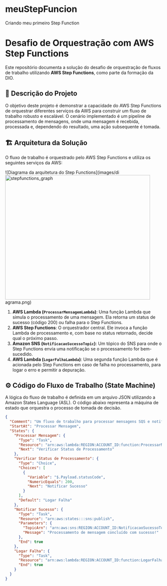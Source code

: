 # meuStepFuncion
Criando meu primeiro Step Function 
# Desafio de Orquestração com AWS Step Functions

Este repositório documenta a solução do desafio de orquestração de fluxos de trabalho utilizando **AWS Step Functions**, como parte da formação da DIO.

## 📄 Descrição do Projeto

O objetivo deste projeto é demonstrar a capacidade do AWS Step Functions de orquestrar diferentes serviços da AWS para construir um fluxo de trabalho robusto e escalável. O cenário implementado é um pipeline de processamento de mensagens, onde uma mensagem é recebida, processada e, dependendo do resultado, uma ação subsequente é tomada.

## 🏗️ Arquitetura da Solução

O fluxo de trabalho é orquestrado pelo AWS Step Functions e utiliza os seguintes serviços da AWS:

![Diagrama da arquitetura do Step Functions](images/di<img width="466" height="401" alt="stepfunctions_graph" src="https://github.com/user-attachments/assets/09fad181-04f9-4b9f-b4dd-ea03b8610fa4" />
agrama.png)

1.  **AWS Lambda (`ProcessarMensagemLambda`)**: Uma função Lambda que simula o processamento de uma mensagem. Ela retorna um status de sucesso (código 200) ou falha para o Step Functions.
2.  **AWS Step Functions**: O orquestrador central. Ele invoca a função Lambda de processamento e, com base no status retornado, decide qual o próximo passo.
3.  **Amazon SNS (`NotificacaoSucessoTopic`)**: Um tópico do SNS para onde o Step Functions envia uma notificação se o processamento for bem-sucedido.
4.  **AWS Lambda (`LogarFalhaLambda`)**: Uma segunda função Lambda que é acionada pelo Step Functions em caso de falha no processamento, para logar o erro e permitir a depuração.

## ⚙️ Código do Fluxo de Trabalho (State Machine)

A lógica do fluxo de trabalho é definida em um arquivo JSON utilizando a Amazon States Language (ASL). O código abaixo representa a máquina de estado que orquestra o processo de tomada de decisão.

```json
{
  "Comment": "Um fluxo de trabalho para processar mensagens SQS e notificar sobre o sucesso ou falha.",
  "StartAt": "Processar Mensagem",
  "States": {
    "Processar Mensagem": {
      "Type": "Task",
      "Resource": "arn:aws:lambda:REGION:ACCOUNT_ID:function:ProcessarMensagemLambda",
      "Next": "Verificar Status de Processamento"
    },
    "Verificar Status de Processamento": {
      "Type": "Choice",
      "Choices": [
        {
          "Variable": "$.Payload.statusCode",
          "NumericEquals": 200,
          "Next": "Notificar Sucesso"
        }
      ],
      "Default": "Logar Falha"
    },
    "Notificar Sucesso": {
      "Type": "Task",
      "Resource": "arn:aws:states:::sns:publish",
      "Parameters": {
        "TopicArn": "arn:aws:sns:REGION:ACCOUNT_ID:NotificacaoSucessoTopic",
        "Message": "Processamento de mensagem concluído com sucesso!"
      },
      "End": true
    },
    "Logar Falha": {
      "Type": "Task",
      "Resource": "arn:aws:lambda:REGION:ACCOUNT_ID:function:LogarFalhaLambda",
      "End": true
    }
  }
}
